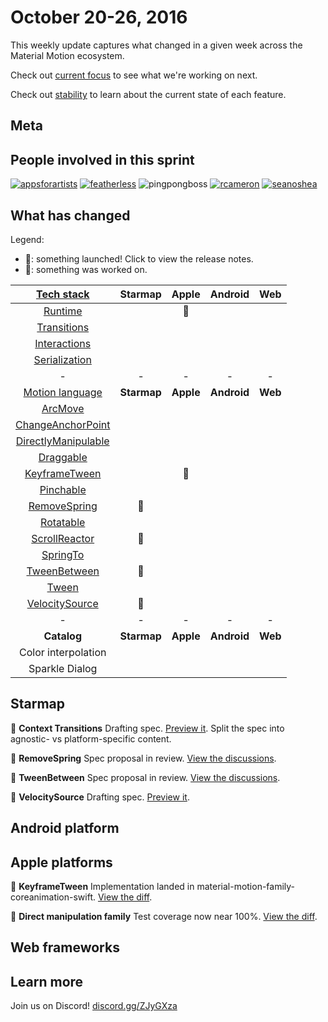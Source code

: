 # October 20-26, 2016

This weekly update captures what changed in a given week across the Material Motion ecosystem.

Check out [current focus](current_focus.md) to see what we're working on next.

Check out [stability](stability.md) to learn about the current state of each feature.

## Meta



## People involved in this sprint

[![appsforartists](https://avatars0.githubusercontent.com/u/926648?v=3&s=100)](https://github.com/appsforartists)
[![featherless](https://avatars0.githubusercontent.com/u/45670?v=3&s=100)](https://github.com/jverkoey)
![pingpongboss](https://avatars0.githubusercontent.com/u/719914?v=3&s=100)
[![rcameron](https://avatars2.githubusercontent.com/u/369057?v=3&s=100)](https://github.com/rcameron)
[![seanoshea](https://avatars0.githubusercontent.com/u/97601?v=3&s=100)](https://github.com/seanoshea)

## What has changed

Legend:

- 🎉: something launched! Click to view the release notes.
- 📝: something was worked on.

| [Tech stack](https://material-motion.gitbooks.io/material-motion-starmap/content/specifications/#tech-stack)    | Starmap | Apple | Android | Web |
|:-------------:|:-------:|:-----:|:-------:|:---:|
| [Runtime](https://material-motion.gitbooks.io/material-motion-starmap/content/specifications/runtime/)       | &nbsp; | 📝     | &nbsp; | &nbsp; |
| [Transitions](https://material-motion.gitbooks.io/material-motion-starmap/content/specifications/transitions.html)   | &nbsp; | &nbsp; | &nbsp; | &nbsp; |
| [Interactions](https://material-motion.gitbooks.io/material-motion-starmap/content/specifications/interactions.html)  | &nbsp; | &nbsp; | &nbsp; | &nbsp; |
| [Serialization](https://material-motion.gitbooks.io/material-motion-starmap/content/specifications/serialization.html) | &nbsp; | &nbsp; | &nbsp; | &nbsp; |
| - | - | - | - | - |
| [Motion language](https://material-motion.gitbooks.io/material-motion-starmap/content/specifications/motion-family.html)       | **Starmap** | **Apple**  | **Android** | **Web**    |
| [ArcMove](https://material-motion.gitbooks.io/material-motion-starmap/content/specifications/plans/ArcMove.html)             | &nbsp; | &nbsp; | &nbsp; | &nbsp; |
| [ChangeAnchorPoint](https://material-motion.gitbooks.io/material-motion-starmap/content/specifications/plans/ChangeAnchorPoint.html)   | &nbsp; | &nbsp; | &nbsp; | &nbsp; |
| [DirectlyManipulable](https://material-motion.gitbooks.io/material-motion-starmap/content/specifications/plans/DirectlyManipulable.html) | &nbsp; | &nbsp; | &nbsp; | &nbsp; |
| [Draggable](https://material-motion.gitbooks.io/material-motion-starmap/content/specifications/plans/Draggable.html)           | &nbsp; | &nbsp; | &nbsp; | &nbsp; |
| [KeyframeTween](https://material-motion.gitbooks.io/material-motion-starmap/content/specifications/plans/KeyframeTween.html)       | &nbsp; | 📝     | &nbsp; | &nbsp; |
| [Pinchable](https://material-motion.gitbooks.io/material-motion-starmap/content/specifications/plans/Pinchable.html)           | &nbsp; | &nbsp; | &nbsp; | &nbsp; |
| [RemoveSpring](https://material-motion.gitbooks.io/material-motion-starmap/content/specifications/plans/RemoveSpring.html)        | 📝     | &nbsp; |  &nbsp; | &nbsp; |
| [Rotatable](https://material-motion.gitbooks.io/material-motion-starmap/content/specifications/plans/Rotatable.html)           | &nbsp; | &nbsp; | &nbsp; | &nbsp; |
| [ScrollReactor](https://material-motion.gitbooks.io/material-motion-starmap/content/specifications/plans/ScrollReactor.html)       | 📝     | &nbsp; | &nbsp; | &nbsp; |
| [SpringTo](https://material-motion.gitbooks.io/material-motion-starmap/content/specifications/plans/SpringTo.html)            | &nbsp; | &nbsp; | &nbsp; | &nbsp; |
| [TweenBetween](https://material-motion.gitbooks.io/material-motion-starmap/content/specifications/plans/TweenBetween.html)        | 📝     | &nbsp; | &nbsp; | &nbsp; |
| [Tween](https://material-motion.gitbooks.io/material-motion-starmap/content/specifications/plans/Tween.html)               | &nbsp; | &nbsp; | &nbsp; | &nbsp; |
| [VelocitySource](https://material-motion.gitbooks.io/material-motion-starmap/content/specifications/plans/VelocitySource.html)      | 📝     | &nbsp; |  &nbsp; | &nbsp; |
| - | - | - | - | - |
| **Catalog** | **Starmap** | **Apple** | **Android** | **Web** |
|  Color interpolation | &nbsp; | &nbsp; |  &nbsp; | &nbsp; |
|  Sparkle Dialog | &nbsp; | &nbsp; |  &nbsp; | &nbsp; |

## Starmap

📝 **Context Transitions** Drafting spec. [Preview it](https://material-motion.gitbooks.io/material-motion-starmap/content/specifications/context_transitions/). Split the spec into agnostic- vs platform-specific content.

📝 **RemoveSpring** Spec proposal in review. [View the discussions](https://material-motion.gitbooks.io/material-motion-starmap/content/specifications/plans/RemoveSpring.html).

📝 **TweenBetween** Spec proposal in review. [View the discussions](https://material-motion.gitbooks.io/material-motion-starmap/content/specifications/plans/TweenBetween.html).

📝 **VelocitySource** Drafting spec. [Preview it](https://material-motion.gitbooks.io/material-motion-starmap/content/specifications/plans/VelocitySource.html).

## Android platform

## Apple platforms

📝 **KeyframeTween** Implementation landed in material-motion-family-coreanimation-swift. [View the diff](https://github.com/material-motion/material-motion-family-coreanimation-swift/commit/38254f4b7e6c3e1a0a0fd77a3323149e9cb1bbc0).

📝 **Direct manipulation family** Test coverage now near 100%. [View the diff](https://github.com/material-motion/material-motion-family-direct-manipulation-swift/commit/ce18107f293064f1d15f85b29bd5e9704b8ac84a).

## Web frameworks

## Learn more

Join us on Discord! [discord.gg/ZJyGXza](https://discord.gg/ZJyGXza)

